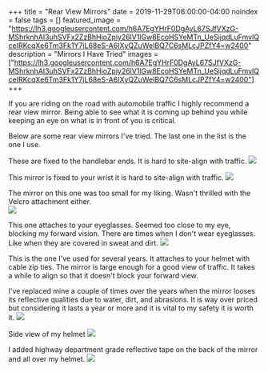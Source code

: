+++
title =  "Rear View Mirrors"
date = 2019-11-29T06:00:00-04:00
noindex = false
tags = []
featured_image = "https://lh3.googleusercontent.com/h6A7EgYHrF0DgAyL67SJfVXzG-MShrknhAI3uhSVFx2ZzBhHioZpiy26lV1lGw8EcoHSYeMTn_UeSijqdLuFmvlQceIRKcqXe6Tm3Fk1Y7jL68eS-A6IXyQZuWeIBQ7C6sMLcJPZfY4=w2400"
description = "Mirrors I Have Tried"
images = ["https://lh3.googleusercontent.com/h6A7EgYHrF0DgAyL67SJfVXzG-MShrknhAI3uhSVFx2ZzBhHioZpiy26lV1lGw8EcoHSYeMTn_UeSijqdLuFmvlQceIRKcqXe6Tm3Fk1Y7jL68eS-A6IXyQZuWeIBQ7C6sMLcJPZfY4=w2400"]
+++

If you are riding on the road with automobile traffic I highly recommend a rear view mirror. Being able to see what it is coming up behind you while keeping an eye on what is in front of you is critical.

Below are some rear view mirrors I've tried. The last one in the list is the one I use.

These are fixed to the handlebar ends. It is hard to site-align with traffic.
<a href='https://lh3.googleusercontent.com/sByy0sKoxEO5O3_zWNOw9RpqzWBfpgMI8aJazAreuuVPIDo0uWpIaXigjZvodpE3PrYEikPGlfajnMvJfwCg1-gOhH6BdIWD4as5gr5jP_pMuHsqGJtNyx1SmWHuHXRUD9dd6EPCxCY=w2400'><img src='https://lh3.googleusercontent.com/sByy0sKoxEO5O3_zWNOw9RpqzWBfpgMI8aJazAreuuVPIDo0uWpIaXigjZvodpE3PrYEikPGlfajnMvJfwCg1-gOhH6BdIWD4as5gr5jP_pMuHsqGJtNyx1SmWHuHXRUD9dd6EPCxCY=w2400'></a>


This mirror is fixed to your wrist it is hard to site-align with traffic.
<a href='https://lh3.googleusercontent.com/SZpcQl1wtjGW4_NFyeutAKbIMxMU_YNuO9BWLZOV41Tr01PLcSqVd8LOszOCFMm3fItADMj6VO6X_vREaUjSE3UziNAbIlj6wGA1NjtCNyhgoFQ2oIYwHLKGneHhGIgpTS7TbUUDOAY=w2400'><img src='https://lh3.googleusercontent.com/SZpcQl1wtjGW4_NFyeutAKbIMxMU_YNuO9BWLZOV41Tr01PLcSqVd8LOszOCFMm3fItADMj6VO6X_vREaUjSE3UziNAbIlj6wGA1NjtCNyhgoFQ2oIYwHLKGneHhGIgpTS7TbUUDOAY=w2400'></a>


The mirror on this one was too small for my liking. Wasn't thrilled with the Velcro attachment either.  
<a href='https://lh3.googleusercontent.com/6yxAMD6DBLmaCIU7VC-s7jb_WotfeinYi57-yzFiFIHsiTkiFXuqRduK82S5wt4HTVSHoBD9gHdtWnbIzTsJD5F_EOpBve24na76rAPZC1clQexcP8qyEPyXPA6K_2yXFO36IuwcXJg=w2400'><img src='https://lh3.googleusercontent.com/6yxAMD6DBLmaCIU7VC-s7jb_WotfeinYi57-yzFiFIHsiTkiFXuqRduK82S5wt4HTVSHoBD9gHdtWnbIzTsJD5F_EOpBve24na76rAPZC1clQexcP8qyEPyXPA6K_2yXFO36IuwcXJg=w2400'></a>


This one attaches to your eyeglasses. Seemed too close to my eye, blocking my forward vision. There are times when I don't wear eyeglasses. Like when they are covered in sweat and dirt.
<a href='https://lh3.googleusercontent.com/nBDocN3v1wioykQMGQbbM0ifzumObnYs9QKs50nL7fKklBrXs8_10url1qqT1giP4GZ6bjlY6JrZuqsuJti2C0UNVrZIZVCNS8nueZdgf_4oPjZ-H_8lqa2UEDS5jHoTI3Un1EmiFgc=w2400'><img src='https://lh3.googleusercontent.com/nBDocN3v1wioykQMGQbbM0ifzumObnYs9QKs50nL7fKklBrXs8_10url1qqT1giP4GZ6bjlY6JrZuqsuJti2C0UNVrZIZVCNS8nueZdgf_4oPjZ-H_8lqa2UEDS5jHoTI3Un1EmiFgc=w2400'></a>

This is the one I've used for several years. It attaches to your helmet with cable zip ties. The mirror is large enough for a good view of traffic. It takes a while to align so that it doesn't block your forward view.

I've replaced mine a couple of times over the years when the mirror looses its reflective qualities due to water, dirt, and abrasions. It is way over priced but considering it lasts a year or more and it is vital to my safety it is worth it.
<a href='https://lh3.googleusercontent.com/kD96dLLlSiSSVnMQkhRIwjcjizz1YTL0oDFkejMeFLNPoLsreKTgi43FO26RGOgLHRs8l2Dpe3oFvcEtmNcUG_z71CMPAZqFEP8NiScGc2kNPqqRb5-c9lIkyovMgbu8nOTt2c2bfKc=w2400'><img src='https://lh3.googleusercontent.com/kD96dLLlSiSSVnMQkhRIwjcjizz1YTL0oDFkejMeFLNPoLsreKTgi43FO26RGOgLHRs8l2Dpe3oFvcEtmNcUG_z71CMPAZqFEP8NiScGc2kNPqqRb5-c9lIkyovMgbu8nOTt2c2bfKc=w2400'></a>


Side view of my helmet
<a href='https://lh3.googleusercontent.com/h6A7EgYHrF0DgAyL67SJfVXzG-MShrknhAI3uhSVFx2ZzBhHioZpiy26lV1lGw8EcoHSYeMTn_UeSijqdLuFmvlQceIRKcqXe6Tm3Fk1Y7jL68eS-A6IXyQZuWeIBQ7C6sMLcJPZfY4=w2400'><img src='https://lh3.googleusercontent.com/h6A7EgYHrF0DgAyL67SJfVXzG-MShrknhAI3uhSVFx2ZzBhHioZpiy26lV1lGw8EcoHSYeMTn_UeSijqdLuFmvlQceIRKcqXe6Tm3Fk1Y7jL68eS-A6IXyQZuWeIBQ7C6sMLcJPZfY4=w2400'></a>


I added highway department grade reflective tape on the back of the mirror and all over my helmet.
<a href='https://lh3.googleusercontent.com/vyE_PF_xhkc8QEpxRDEO6_ApeAXsxfMJzYY9tPeUd6oB7iQ3cQD0RuC2KNj5NH-zGK4whMrgyhqdo7YGlQnBMrChWYOICyKwwkDohv0jzcDTtQj_kEdSJGdMtiu8NrI9CVtTDS3D-vE=w2400'><img src='https://lh3.googleusercontent.com/vyE_PF_xhkc8QEpxRDEO6_ApeAXsxfMJzYY9tPeUd6oB7iQ3cQD0RuC2KNj5NH-zGK4whMrgyhqdo7YGlQnBMrChWYOICyKwwkDohv0jzcDTtQj_kEdSJGdMtiu8NrI9CVtTDS3D-vE=w2400'></a>
